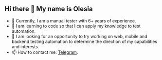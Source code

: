 ## Hi there 👋 My name is Olesia

- 🔭 Currently, I am a manual tester with 6+ years of experience.
- 🌱 I am learning to code so that I can apply my knowledge to test automation.
- 👯 I am looking for an opportunity to try working on web, mobile and backend testing automation to determine the direction of my capabilities and interests.
- 📫 How to contact me: [Telegram](https://t.me/Olesia_Dvornikova).
